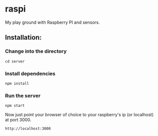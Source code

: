 # raspi
My play ground with Raspberry PI and sensors.


## Installation:

### Change into the directory

```shell
cd server
```

### Install dependencies

```shell
npm install
```

### Run the server

```shell
npm start
```

Now just point your browser of choice to your raspberry's ip (or localhost) at port 3000. 

```shell
http://localhost:3000
```
